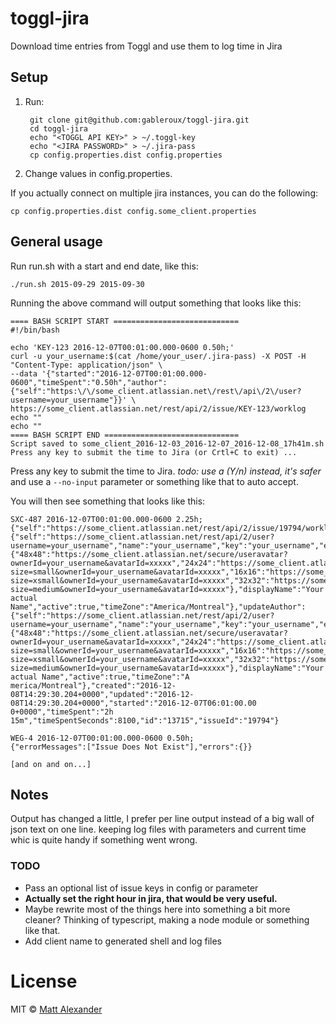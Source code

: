 

# toggl-jira

Download time entries from Toggl and use them to log time in Jira

## Setup

1. Run:

        git clone git@github.com:gableroux/toggl-jira.git
        cd toggl-jira
        echo "<TOGGL API KEY>" > ~/.toggl-key
        echo "<JIRA PASSWORD>" > ~/.jira-pass
        cp config.properties.dist config.properties

2. Change values in config.properties.

If you actually connect on multiple jira instances, you can do the following:

    cp config.properties.dist config.some_client.properties

## General usage

Run run.sh with a start and end date, like this:

    ./run.sh 2015-09-29 2015-09-30

Running the above command will output something that looks like this:

    ==== BASH SCRIPT START ============================
    #!/bin/bash

    echo 'KEY-123 2016-12-07T00:01:00.000-0600 0.50h;'
    curl -u your_username:$(cat /home/your_user/.jira-pass) -X POST -H "Content-Type: application/json" \
    --data '{"started":"2016-12-07T00:01:00.000-0600","timeSpent":"0.50h","author":{"self":"https:\/\/some_client.atlassian.net\/rest\/api\/2\/user?username=your_username"}}' \
    https://some_client.atlassian.net/rest/api/2/issue/KEY-123/worklog
    echo ""
    echo ""
    ==== BASH SCRIPT END ==============================
    Script saved to some_client_2016-12-03_2016-12-07_2016-12-08_17h41m.sh
    Press any key to submit the time to Jira (or Crtl+C to exit) ...

Press any key to submit the time to Jira. *todo: use a (Y/n) instead, it's safer* and use a `--no-input` parameter or something like that to auto accept.

You will then see something that looks like this:

    SXC-487 2016-12-07T00:01:00.000-0600 2.25h;
    {"self":"https://some_client.atlassian.net/rest/api/2/issue/19794/worklog/13715","author":{"self":"https://some_client.atlassian.net/rest/api/2/user?username=your_username","name":"your_username","key":"your_username","emailAddress":"you@your_email.com","avatarUrls":{"48x48":"https://some_client.atlassian.net/secure/useravatar?ownerId=your_username&avatarId=xxxxx","24x24":"https://some_client.atlassian.net/secure/useravatar?size=small&ownerId=your_username&avatarId=xxxxx","16x16":"https://some_client.atlassian.net/secure/useravatar?size=xsmall&ownerId=your_username&avatarId=xxxxx","32x32":"https://some_client.atlassian.net/secure/useravatar?size=medium&ownerId=your_username&avatarId=xxxxx"},"displayName":"Your actual Name","active":true,"timeZone":"America/Montreal"},"updateAuthor":{"self":"https://some_client.atlassian.net/rest/api/2/user?username=your_username","name":"your_username","key":"your_username","emailAddress":"you@your_email.com","avatarUrls":{"48x48":"https://some_client.atlassian.net/secure/useravatar?ownerId=your_username&avatarId=xxxxx","24x24":"https://some_client.atlassian.net/secure/useravatar?size=small&ownerId=your_username&avatarId=xxxxx","16x16":"https://some_client.atlassian.net/secure/useravatar?size=xsmall&ownerId=your_username&avatarId=xxxxx","32x32":"https://some_client.atlassian.net/secure/useravatar?size=medium&ownerId=your_username&avatarId=xxxxx"},"displayName":"Your actual Name","active":true,"timeZone":"A
    merica/Montreal"},"created":"2016-12-08T14:29:30.204+0000","updated":"2016-12-08T14:29:30.204+0000","started":"2016-12-07T06:01:00.00
    0+0000","timeSpent":"2h 15m","timeSpentSeconds":8100,"id":"13715","issueId":"19794"}

    WEG-4 2016-12-07T00:01:00.000-0600 0.50h;
    {"errorMessages":["Issue Does Not Exist"],"errors":{}}

    [and on and on...]

## Notes

Output has changed a little, I prefer per line output instead of a big wall of json text on one line.
keeping log files with parameters and current time whic is quite handy if something went wrong.

### TODO

* Pass an optional list of issue keys in config or parameter
* **Actually set the right hour in jira, that would be very useful.**
* Maybe rewrite most of the things here into something a bit more cleaner? Thinking of typescript, making a node module or something like that.
* Add client name to generated shell and log files

# License

MIT © [Matt Alexander](https://github.com/mattalexx)
